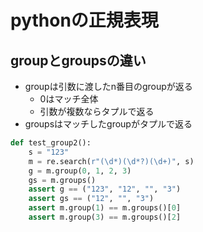 # pythonの正規表現

## groupとgroupsの違い

- groupは引数に渡したn番目のgroupが返る
  - 0はマッチ全体
  - 引数が複数ならタプルで返る
- groupsはマッチしたgroupがタプルで返る

```python
def test_group2():
    s = "123"
    m = re.search(r"(\d*)(\d*?)(\d+)", s)
    g = m.group(0, 1, 2, 3)
    gs = m.groups()
    assert g == ("123", "12", "", "3")
    assert gs == ("12", "", "3")
    assert m.group(1) == m.groups()[0]
    assert m.group(3) == m.groups()[2]
```
